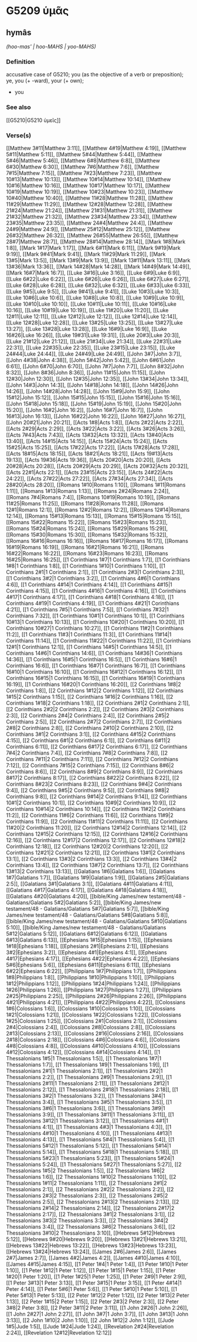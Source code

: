 # G5209 ὑμᾶς

## hymâs

_(hoo-mas' | hoo-MAHS | yoo-MAHS)_

### Definition

accusative case of G5210; you (as the objective of a verb or preposition); ye, you (+ -ward), your (+ own); 

- you

### See also

[[G5210|G5210 ὑμεῖς]]

### Verse(s)

[[Matthew 3#11|Matthew 3:11]], [[Matthew 4#19|Matthew 4:19]], [[Matthew 5#11|Matthew 5:11]], [[Matthew 5#44|Matthew 5:44]], [[Matthew 5#46|Matthew 5:46]], [[Matthew 6#8|Matthew 6:8]], [[Matthew 6#30|Matthew 6:30]], [[Matthew 7#6|Matthew 7:6]], [[Matthew 7#15|Matthew 7:15]], [[Matthew 7#23|Matthew 7:23]], [[Matthew 10#13|Matthew 10:13]], [[Matthew 10#14|Matthew 10:14]], [[Matthew 10#16|Matthew 10:16]], [[Matthew 10#17|Matthew 10:17]], [[Matthew 10#19|Matthew 10:19]], [[Matthew 10#23|Matthew 10:23]], [[Matthew 10#40|Matthew 10:40]], [[Matthew 11#28|Matthew 11:28]], [[Matthew 11#29|Matthew 11:29]], [[Matthew 12#28|Matthew 12:28]], [[Matthew 21#24|Matthew 21:24]], [[Matthew 21#31|Matthew 21:31]], [[Matthew 21#32|Matthew 21:32]], [[Matthew 23#34|Matthew 23:34]], [[Matthew 23#35|Matthew 23:35]], [[Matthew 24#4|Matthew 24:4]], [[Matthew 24#9|Matthew 24:9]], [[Matthew 25#12|Matthew 25:12]], [[Matthew 26#32|Matthew 26:32]], [[Matthew 26#55|Matthew 26:55]], [[Matthew 28#7|Matthew 28:7]], [[Matthew 28#14|Matthew 28:14]], [[Mark 1#8|Mark 1:8]], [[Mark 1#17|Mark 1:17]], [[Mark 6#11|Mark 6:11]], [[Mark 9#19|Mark 9:19]], [[Mark 9#41|Mark 9:41]], [[Mark 11#29|Mark 11:29]], [[Mark 13#5|Mark 13:5]], [[Mark 13#9|Mark 13:9]], [[Mark 13#11|Mark 13:11]], [[Mark 13#36|Mark 13:36]], [[Mark 14#28|Mark 14:28]], [[Mark 14#49|Mark 14:49]], [[Mark 16#7|Mark 16:7]], [[Luke 3#16|Luke 3:16]], [[Luke 6#9|Luke 6:9]], [[Luke 6#22|Luke 6:22]], [[Luke 6#26|Luke 6:26]], [[Luke 6#27|Luke 6:27]], [[Luke 6#28|Luke 6:28]], [[Luke 6#32|Luke 6:32]], [[Luke 6#33|Luke 6:33]], [[Luke 9#5|Luke 9:5]], [[Luke 9#41|Luke 9:41]], [[Luke 10#3|Luke 10:3]], [[Luke 10#6|Luke 10:6]], [[Luke 10#8|Luke 10:8]], [[Luke 10#9|Luke 10:9]], [[Luke 10#10|Luke 10:10]], [[Luke 10#11|Luke 10:11]], [[Luke 10#16|Luke 10:16]], [[Luke 10#19|Luke 10:19]], [[Luke 11#20|Luke 11:20]], [[Luke 12#11|Luke 12:11]], [[Luke 12#12|Luke 12:12]], [[Luke 12#14|Luke 12:14]], [[Luke 12#28|Luke 12:28]], [[Luke 13#25|Luke 13:25]], [[Luke 13#27|Luke 13:27]], [[Luke 13#28|Luke 13:28]], [[Luke 16#9|Luke 16:9]], [[Luke 16#26|Luke 16:26]], [[Luke 19#31|Luke 19:31]], [[Luke 20#3|Luke 20:3]], [[Luke 21#12|Luke 21:12]], [[Luke 21#34|Luke 21:34]], [[Luke 22#31|Luke 22:31]], [[Luke 22#35|Luke 22:35]], [[Luke 23#15|Luke 23:15]], [[Luke 24#44|Luke 24:44]], [[Luke 24#49|Luke 24:49]], [[John 3#7|John 3:7]], [[John 4#38|John 4:38]], [[John 5#42|John 5:42]], [[John 6#61|John 6:61]], [[John 6#70|John 6:70]], [[John 7#7|John 7:7]], [[John 8#32|John 8:32]], [[John 8#36|John 8:36]], [[John 11#15|John 11:15]], [[John 12#30|John 12:30]], [[John 12#35|John 12:35]], [[John 13#34|John 13:34]], [[John 14#3|John 14:3]], [[John 14#18|John 14:18]], [[John 14#26|John 14:26]], [[John 14#28|John 14:28]], [[John 15#9|John 15:9]], [[John 15#12|John 15:12]], [[John 15#15|John 15:15]], [[John 15#16|John 15:16]], [[John 15#18|John 15:18]], [[John 15#19|John 15:19]], [[John 15#20|John 15:20]], [[John 16#2|John 16:2]], [[John 16#7|John 16:7]], [[John 16#13|John 16:13]], [[John 16#22|John 16:22]], [[John 16#27|John 16:27]], [[John 20#21|John 20:21]], [[Acts 1#8|Acts 1:8]], [[Acts 2#22|Acts 2:22]], [[Acts 2#29|Acts 2:29]], [[Acts 3#22|Acts 3:22]], [[Acts 3#26|Acts 3:26]], [[Acts 7#43|Acts 7:43]], [[Acts 13#32|Acts 13:32]], [[Acts 13#40|Acts 13:40]], [[Acts 14#15|Acts 14:15]], [[Acts 15#24|Acts 15:24]], [[Acts 15#25|Acts 15:25]], [[Acts 17#22|Acts 17:22]], [[Acts 17#28|Acts 17:28]], [[Acts 18#15|Acts 18:15]], [[Acts 18#21|Acts 18:21]], [[Acts 19#13|Acts 19:13]], [[Acts 19#36|Acts 19:36]], [[Acts 20#20|Acts 20:20]], [[Acts 20#28|Acts 20:28]], [[Acts 20#29|Acts 20:29]], [[Acts 20#32|Acts 20:32]], [[Acts 22#1|Acts 22:1]], [[Acts 23#15|Acts 23:15]], [[Acts 24#22|Acts 24:22]], [[Acts 27#22|Acts 27:22]], [[Acts 27#34|Acts 27:34]], [[Acts 28#20|Acts 28:20]], [[Romans 1#10|Romans 1:10]], [[Romans 1#11|Romans 1:11]], [[Romans 1#13|Romans 1:13]], [[Romans 2#24|Romans 2:24]], [[Romans 7#4|Romans 7:4]], [[Romans 10#19|Romans 10:19]], [[Romans 11#25|Romans 11:25]], [[Romans 11#28|Romans 11:28]], [[Romans 12#1|Romans 12:1]], [[Romans 12#2|Romans 12:2]], [[Romans 12#14|Romans 12:14]], [[Romans 15#13|Romans 15:13]], [[Romans 15#15|Romans 15:15]], [[Romans 15#22|Romans 15:22]], [[Romans 15#23|Romans 15:23]], [[Romans 15#24|Romans 15:24]], [[Romans 15#29|Romans 15:29]], [[Romans 15#30|Romans 15:30]], [[Romans 15#32|Romans 15:32]], [[Romans 16#16|Romans 16:16]], [[Romans 16#17|Romans 16:17]], [[Romans 16#19|Romans 16:19]], [[Romans 16#21|Romans 16:21]], [[Romans 16#22|Romans 16:22]], [[Romans 16#23|Romans 16:23]], [[Romans 16#25|Romans 16:25]], [[1 Corinthians 1#7|1 Corinthians 1:7]], [[1 Corinthians 1#8|1 Corinthians 1:8]], [[1 Corinthians 1#10|1 Corinthians 1:10]], [[1 Corinthians 2#1|1 Corinthians 2:1]], [[1 Corinthians 2#3|1 Corinthians 2:3]], [[1 Corinthians 3#2|1 Corinthians 3:2]], [[1 Corinthians 4#6|1 Corinthians 4:6]], [[1 Corinthians 4#14|1 Corinthians 4:14]], [[1 Corinthians 4#15|1 Corinthians 4:15]], [[1 Corinthians 4#16|1 Corinthians 4:16]], [[1 Corinthians 4#17|1 Corinthians 4:17]], [[1 Corinthians 4#18|1 Corinthians 4:18]], [[1 Corinthians 4#19|1 Corinthians 4:19]], [[1 Corinthians 4#21|1 Corinthians 4:21]], [[1 Corinthians 7#5|1 Corinthians 7:5]], [[1 Corinthians 7#32|1 Corinthians 7:32]], [[1 Corinthians 10#1|1 Corinthians 10:1]], [[1 Corinthians 10#13|1 Corinthians 10:13]], [[1 Corinthians 10#20|1 Corinthians 10:20]], [[1 Corinthians 10#27|1 Corinthians 10:27]], [[1 Corinthians 11#2|1 Corinthians 11:2]], [[1 Corinthians 11#3|1 Corinthians 11:3]], [[1 Corinthians 11#14|1 Corinthians 11:14]], [[1 Corinthians 11#22|1 Corinthians 11:22]], [[1 Corinthians 12#1|1 Corinthians 12:1]], [[1 Corinthians 14#5|1 Corinthians 14:5]], [[1 Corinthians 14#6|1 Corinthians 14:6]], [[1 Corinthians 14#36|1 Corinthians 14:36]], [[1 Corinthians 16#5|1 Corinthians 16:5]], [[1 Corinthians 16#6|1 Corinthians 16:6]], [[1 Corinthians 16#7|1 Corinthians 16:7]], [[1 Corinthians 16#10|1 Corinthians 16:10]], [[1 Corinthians 16#12|1 Corinthians 16:12]], [[1 Corinthians 16#15|1 Corinthians 16:15]], [[1 Corinthians 16#19|1 Corinthians 16:19]], [[1 Corinthians 16#20|1 Corinthians 16:20]], [[2 Corinthians 1#8|2 Corinthians 1:8]], [[2 Corinthians 1#12|2 Corinthians 1:12]], [[2 Corinthians 1#15|2 Corinthians 1:15]], [[2 Corinthians 1#16|2 Corinthians 1:16]], [[2 Corinthians 1#18|2 Corinthians 1:18]], [[2 Corinthians 2#1|2 Corinthians 2:1]], [[2 Corinthians 2#2|2 Corinthians 2:2]], [[2 Corinthians 2#3|2 Corinthians 2:3]], [[2 Corinthians 2#4|2 Corinthians 2:4]], [[2 Corinthians 2#5|2 Corinthians 2:5]], [[2 Corinthians 2#7|2 Corinthians 2:7]], [[2 Corinthians 2#8|2 Corinthians 2:8]], [[2 Corinthians 2#10|2 Corinthians 2:10]], [[2 Corinthians 3#1|2 Corinthians 3:1]], [[2 Corinthians 4#15|2 Corinthians 4:15]], [[2 Corinthians 6#1|2 Corinthians 6:1]], [[2 Corinthians 6#11|2 Corinthians 6:11]], [[2 Corinthians 6#17|2 Corinthians 6:17]], [[2 Corinthians 7#4|2 Corinthians 7:4]], [[2 Corinthians 7#8|2 Corinthians 7:8]], [[2 Corinthians 7#11|2 Corinthians 7:11]], [[2 Corinthians 7#12|2 Corinthians 7:12]], [[2 Corinthians 7#15|2 Corinthians 7:15]], [[2 Corinthians 8#6|2 Corinthians 8:6]], [[2 Corinthians 8#9|2 Corinthians 8:9]], [[2 Corinthians 8#17|2 Corinthians 8:17]], [[2 Corinthians 8#22|2 Corinthians 8:22]], [[2 Corinthians 8#23|2 Corinthians 8:23]], [[2 Corinthians 9#4|2 Corinthians 9:4]], [[2 Corinthians 9#5|2 Corinthians 9:5]], [[2 Corinthians 9#8|2 Corinthians 9:8]], [[2 Corinthians 9#14|2 Corinthians 9:14]], [[2 Corinthians 10#1|2 Corinthians 10:1]], [[2 Corinthians 10#9|2 Corinthians 10:9]], [[2 Corinthians 10#14|2 Corinthians 10:14]], [[2 Corinthians 11#2|2 Corinthians 11:2]], [[2 Corinthians 11#6|2 Corinthians 11:6]], [[2 Corinthians 11#9|2 Corinthians 11:9]], [[2 Corinthians 11#11|2 Corinthians 11:11]], [[2 Corinthians 11#20|2 Corinthians 11:20]], [[2 Corinthians 12#14|2 Corinthians 12:14]], [[2 Corinthians 12#15|2 Corinthians 12:15]], [[2 Corinthians 12#16|2 Corinthians 12:16]], [[2 Corinthians 12#17|2 Corinthians 12:17]], [[2 Corinthians 12#18|2 Corinthians 12:18]], [[2 Corinthians 12#20|2 Corinthians 12:20]], [[2 Corinthians 12#21|2 Corinthians 12:21]], [[2 Corinthians 13#1|2 Corinthians 13:1]], [[2 Corinthians 13#3|2 Corinthians 13:3]], [[2 Corinthians 13#4|2 Corinthians 13:4]], [[2 Corinthians 13#7|2 Corinthians 13:7]], [[2 Corinthians 13#13|2 Corinthians 13:13]], [[Galatians 1#6|Galatians 1:6]], [[Galatians 1#7|Galatians 1:7]], [[Galatians 1#9|Galatians 1:9]], [[Galatians 2#5|Galatians 2:5]], [[Galatians 3#1|Galatians 3:1]], [[Galatians 4#11|Galatians 4:11]], [[Galatians 4#17|Galatians 4:17]], [[Galatians 4#18|Galatians 4:18]], [[Galatians 4#20|Galatians 4:20]], [[bible/King James/new testament/48 - Galatians/Galatians 5#2|Galatians 5:2]], [[bible/King James/new testament/48 - Galatians/Galatians 5#7|Galatians 5:7]], [[bible/King James/new testament/48 - Galatians/Galatians 5#8|Galatians 5:8]], [[bible/King James/new testament/48 - Galatians/Galatians 5#10|Galatians 5:10]], [[bible/King James/new testament/48 - Galatians/Galatians 5#12|Galatians 5:12]], [[Galatians 6#12|Galatians 6:12]], [[Galatians 6#13|Galatians 6:13]], [[Ephesians 1#15|Ephesians 1:15]], [[Ephesians 1#18|Ephesians 1:18]], [[Ephesians 2#1|Ephesians 2:1]], [[Ephesians 3#2|Ephesians 3:2]], [[Ephesians 4#1|Ephesians 4:1]], [[Ephesians 4#17|Ephesians 4:17]], [[Ephesians 4#22|Ephesians 4:22]], [[Ephesians 5#6|Ephesians 5:6]], [[Ephesians 6#11|Ephesians 6:11]], [[Ephesians 6#22|Ephesians 6:22]], [[Philippians 1#7|Philippians 1:7]], [[Philippians 1#8|Philippians 1:8]], [[Philippians 1#10|Philippians 1:10]], [[Philippians 1#12|Philippians 1:12]], [[Philippians 1#24|Philippians 1:24]], [[Philippians 1#26|Philippians 1:26]], [[Philippians 1#27|Philippians 1:27]], [[Philippians 2#25|Philippians 2:25]], [[Philippians 2#26|Philippians 2:26]], [[Philippians 4#21|Philippians 4:21]], [[Philippians 4#22|Philippians 4:22]], [[Colossians 1#6|Colossians 1:6]], [[Colossians 1#10|Colossians 1:10]], [[Colossians 1#21|Colossians 1:21]], [[Colossians 1#22|Colossians 1:22]], [[Colossians 1#25|Colossians 1:25]], [[Colossians 2#1|Colossians 2:1]], [[Colossians 2#4|Colossians 2:4]], [[Colossians 2#8|Colossians 2:8]], [[Colossians 2#13|Colossians 2:13]], [[Colossians 2#16|Colossians 2:16]], [[Colossians 2#18|Colossians 2:18]], [[Colossians 4#6|Colossians 4:6]], [[Colossians 4#8|Colossians 4:8]], [[Colossians 4#10|Colossians 4:10]], [[Colossians 4#12|Colossians 4:12]], [[Colossians 4#14|Colossians 4:14]], [[1 Thessalonians 1#5|1 Thessalonians 1:5]], [[1 Thessalonians 1#7|1 Thessalonians 1:7]], [[1 Thessalonians 1#9|1 Thessalonians 1:9]], [[1 Thessalonians 2#1|1 Thessalonians 2:1]], [[1 Thessalonians 2#2|1 Thessalonians 2:2]], [[1 Thessalonians 2#9|1 Thessalonians 2:9]], [[1 Thessalonians 2#11|1 Thessalonians 2:11]], [[1 Thessalonians 2#12|1 Thessalonians 2:12]], [[1 Thessalonians 2#18|1 Thessalonians 2:18]], [[1 Thessalonians 3#2|1 Thessalonians 3:2]], [[1 Thessalonians 3#4|1 Thessalonians 3:4]], [[1 Thessalonians 3#5|1 Thessalonians 3:5]], [[1 Thessalonians 3#6|1 Thessalonians 3:6]], [[1 Thessalonians 3#9|1 Thessalonians 3:9]], [[1 Thessalonians 3#11|1 Thessalonians 3:11]], [[1 Thessalonians 3#12|1 Thessalonians 3:12]], [[1 Thessalonians 4#1|1 Thessalonians 4:1]], [[1 Thessalonians 4#3|1 Thessalonians 4:3]], [[1 Thessalonians 4#10|1 Thessalonians 4:10]], [[1 Thessalonians 4#13|1 Thessalonians 4:13]], [[1 Thessalonians 5#4|1 Thessalonians 5:4]], [[1 Thessalonians 5#12|1 Thessalonians 5:12]], [[1 Thessalonians 5#14|1 Thessalonians 5:14]], [[1 Thessalonians 5#18|1 Thessalonians 5:18]], [[1 Thessalonians 5#23|1 Thessalonians 5:23]], [[1 Thessalonians 5#24|1 Thessalonians 5:24]], [[1 Thessalonians 5#27|1 Thessalonians 5:27]], [[2 Thessalonians 1#5|2 Thessalonians 1:5]], [[2 Thessalonians 1#6|2 Thessalonians 1:6]], [[2 Thessalonians 1#10|2 Thessalonians 1:10]], [[2 Thessalonians 1#11|2 Thessalonians 1:11]], [[2 Thessalonians 2#1|2 Thessalonians 2:1]], [[2 Thessalonians 2#2|2 Thessalonians 2:2]], [[2 Thessalonians 2#3|2 Thessalonians 2:3]], [[2 Thessalonians 2#5|2 Thessalonians 2:5]], [[2 Thessalonians 2#13|2 Thessalonians 2:13]], [[2 Thessalonians 2#14|2 Thessalonians 2:14]], [[2 Thessalonians 2#17|2 Thessalonians 2:17]], [[2 Thessalonians 3#1|2 Thessalonians 3:1]], [[2 Thessalonians 3#3|2 Thessalonians 3:3]], [[2 Thessalonians 3#4|2 Thessalonians 3:4]], [[2 Thessalonians 3#6|2 Thessalonians 3:6]], [[2 Thessalonians 3#10|2 Thessalonians 3:10]], [[Hebrews 5#12|Hebrews 5:12]], [[Hebrews 9#20|Hebrews 9:20]], [[Hebrews 13#21|Hebrews 13:21]], [[Hebrews 13#22|Hebrews 13:22]], [[Hebrews 13#23|Hebrews 13:23]], [[Hebrews 13#24|Hebrews 13:24]], [[James 2#6|James 2:6]], [[James 2#7|James 2:7]], [[James 4#2|James 4:2]], [[James 4#10|James 4:10]], [[James 4#15|James 4:15]], [[1 Peter 1#4|1 Peter 1:4]], [[1 Peter 1#10|1 Peter 1:10]], [[1 Peter 1#12|1 Peter 1:12]], [[1 Peter 1#15|1 Peter 1:15]], [[1 Peter 1#20|1 Peter 1:20]], [[1 Peter 1#25|1 Peter 1:25]], [[1 Peter 2#9|1 Peter 2:9]], [[1 Peter 3#13|1 Peter 3:13]], [[1 Peter 3#15|1 Peter 3:15]], [[1 Peter 4#14|1 Peter 4:14]], [[1 Peter 5#6|1 Peter 5:6]], [[1 Peter 5#10|1 Peter 5:10]], [[1 Peter 5#13|1 Peter 5:13]], [[2 Peter 1#12|2 Peter 1:12]], [[2 Peter 1#13|2 Peter 1:13]], [[2 Peter 1#15|2 Peter 1:15]], [[2 Peter 2#3|2 Peter 2:3]], [[2 Peter 3#8|2 Peter 3:8]], [[2 Peter 3#11|2 Peter 3:11]], [[1 John 2#26|1 John 2:26]], [[1 John 2#27|1 John 2:27]], [[1 John 3#7|1 John 3:7]], [[1 John 3#13|1 John 3:13]], [[2 John 1#10|2 John 1:10]], [[2 John 1#12|2 John 1:12]], [[Jude 1#5|Jude 1:5]], [[Jude 1#24|Jude 1:24]], [[Revelation 2#24|Revelation 2:24]], [[Revelation 12#12|Revelation 12:12]]